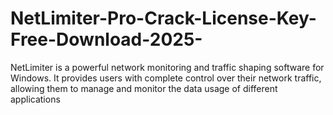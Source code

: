 # NetLimiter-Pro-Crack-License-Key-Free-Download-2025-
NetLimiter is a powerful network monitoring and traffic shaping software for Windows. It provides users with complete control over their network traffic, allowing them to manage and monitor the data usage of different applications

